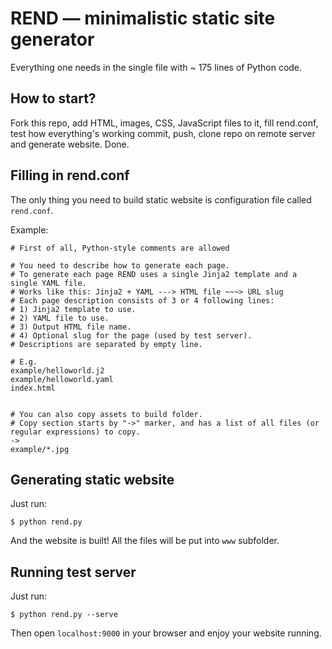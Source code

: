 # REND &mdash; minimalistic static site generator

Everything one needs in the single file with ~ 175 lines of Python code.

## How to start?

Fork this repo, add HTML, images, CSS, JavaScript files to it, fill rend.conf, test how everything's working 
commit, push, clone repo on remote server and generate website. Done.

## Filling in rend.conf

The only thing you need to build static website is configuration file called `rend.conf`.

Example:
```
# First of all, Python-style comments are allowed

# You need to describe how to generate each page.
# To generate each page REND uses a single Jinja2 template and a single YAML file.
# Works like this: Jinja2 + YAML ---> HTML file ~~~> URL slug
# Each page description consists of 3 or 4 following lines:
# 1) Jinja2 template to use.
# 2) YAML file to use.
# 3) Output HTML file name.
# 4) Optional slug for the page (used by test server).
# Descriptions are separated by empty line.

# E.g.
example/helloworld.j2
example/helloworld.yaml
index.html


# You can also copy assets to build folder.
# Copy section starts by "->" marker, and has a list of all files (or regular expressions) to copy.
->
example/*.jpg
```

## Generating static website

Just run:
```
$ python rend.py
```

And the website is built! All the files will be put into `www` subfolder. 

## Running test server

Just run:
```
$ python rend.py --serve
```

Then open `localhost:9000` in your browser and enjoy your website running.

